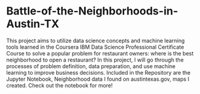 # Battle-of-the-Neighborhoods-in-Austin-TX
This project aims to utilize data science concepts and machine learning tools learned in the Coursera IBM Data Science Professional Certificate Course to solve a popular problem for restaurant owners: where is the best neighborhood to open a restaurant? In this project, I will go through the processes of problem definition, data preparation, and use machine learning to improve business decisions.
Included in the Repository are the Jupyter Notebook, Neighborhood data I found on austintexas.gov, maps I created. Check out the notebook for more! 
